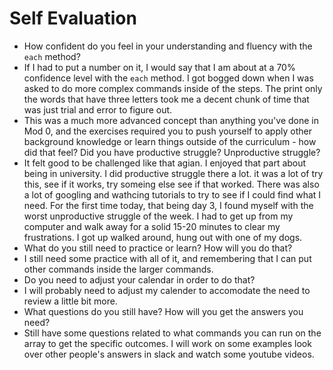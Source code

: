 # Self Evaluation

- How confident do you feel in your understanding and fluency with the `each` method?
- If I had to put a number on it, I would say that I am about at a 70% confidence level with the `each` method. I got bogged down when I was asked to do more complex commands inside of the steps. The print only the words that have three letters took me a decent chunk of time that was just trial and error to figure out.
- This was a much more advanced concept than anything you've done in Mod 0, and the exercises required you to push yourself to apply other background knowledge or learn things outside of the curriculum - how did that feel? Did you have productive struggle? Unproductive struggle?
- It felt good to be challenged like that agian. I enjoyed that part about being in university. I did productive struggle there a lot. it was a lot of try this, see if it works, try someing else see if that worked. There was also a lot of googling and wathcing tutorials to try to see if I could find what I need. For the first time today, that being day 3, I found myself with the worst unproductive struggle of the week. I had to get up from my computer and walk away for a solid 15-20 minutes to clear my frustrations. I got up walked around, hung out with one of my dogs. 
- What do you still need to practice or learn? How will you do that? 
- I still need some practice with all of it, and remembering that I can put other commands inside the larger commands.
- Do you need to adjust your calendar in order to do that?
- I will probably need to adjust my calender to accomodate the need to review a little bit more.
- What questions do you still have? How will you get the answers you need?
- Still have some questions related to what commands you can run on the array to get the specific outcomes. I will work on some examples look over other people's answers in slack and watch some youtube videos. 